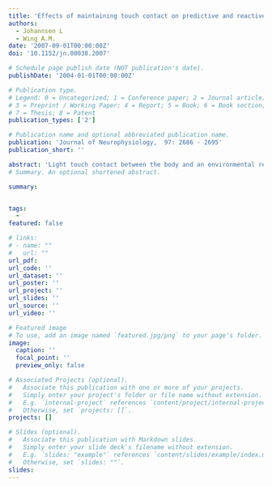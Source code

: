 ```yaml
---
title: 'Effects of maintaining touch contact on predictive and reactive balance'
authors:
  - Johannsen L
  - Wing A.M.
date: '2007-09-01T00:00:00Z'
doi: '10.1152/jn.00038.2007'

# Schedule page publish date (NOT publication's date).
publishDate: '2004-01-01T00:00:00Z'

# Publication type.
# Legend: 0 = Uncategorized; 1 = Conference paper; 2 = Journal article;
# 3 = Preprint / Working Paper; 4 = Report; 5 = Book; 6 = Book section;
# 7 = Thesis; 8 = Patent
publication_types: ['2']

# Publication name and optional abbreviated publication name.
publication: 'Journal of Neurophysiology,  97: 2686 - 2695'
publication_short: ''

abstract: 'Light touch contact between the body and an environmental referent reduces fluctuations of center of pressure (CoP) in quiet standing although the contact forces are insufficient to provide significant forces to stabilize standing balance. Maintenance of upright standing posture (with light touch contact) may include both predictive and reactive components. Recently Dickstein et al. (2003) demonstrated that reaction to temporally unpredictable displacement of the support surface was affected by light touch raising the question whether light touch effects also occur with predictable disturbance to balance. We examined the effects of shoulder light touch on SD of CoP rate (dCoP) during balance perturbations associated with forward sway induced by pulling on (voluntary), or being pulled by (reactive), a hand-held horizontal load. Prior to perturbation, SD dCoP was lower with light touch, corresponding to previous findings. Immediately after perturbation, SD dCoPAP was greater with light touch in the case of voluntary pull, whereas no difference was found for reflex pull. However, in the following time course, light touch contact again resulted in a significantly lower SD dCoP and faster stabilization of SD dCoP. We conclude that shoulder light touch contact affects immediate postural responses to voluntary pull but also stabilization after voluntary and reflex perturbation. We suggest that in voluntary perturbation CoP fluctuations are differentially modulated in anterioposterior and mediolateral directions to maintain light touch, which not only provides augmented sensory feedback about body self-motion, but may act as a “constraint” to the postural control system when preparing postural adjustments.'
# Summary. An optional shortened abstract.

summary: 


tags:
  - 
featured: false

# links:
# - name: ""
#   url: ""
url_pdf: 
url_code: ''
url_dataset: ''
url_poster: ''
url_project: ''
url_slides: ''
url_source: ''
url_video: ''

# Featured image
# To use, add an image named `featured.jpg/png` to your page's folder.
image:
  caption: ''
  focal_point: ''
  preview_only: false

# Associated Projects (optional).
#   Associate this publication with one or more of your projects.
#   Simply enter your project's folder or file name without extension.
#   E.g. `internal-project` references `content/project/internal-project/index.md`.
#   Otherwise, set `projects: []`.
projects: []

# Slides (optional).
#   Associate this publication with Markdown slides.
#   Simply enter your slide deck's filename without extension.
#   E.g. `slides: "example"` references `content/slides/example/index.md`.
#   Otherwise, set `slides: ""`.
slides:
---
```

